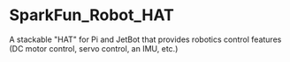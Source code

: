 # SparkFun_Robot_HAT
A stackable "HAT" for Pi and JetBot that provides robotics control features (DC motor control, servo control, an IMU, etc.)
